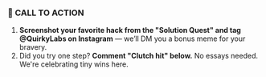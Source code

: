 ### **📢 CALL TO ACTION**

1.  **Screenshot your favorite hack from the "Solution Quest" and tag @QuirkyLabs on Instagram** — we’ll DM you a bonus meme for your bravery.
2.  Did you try one step? **Comment "Clutch hit" below.** No essays needed. We're celebrating tiny wins here.

